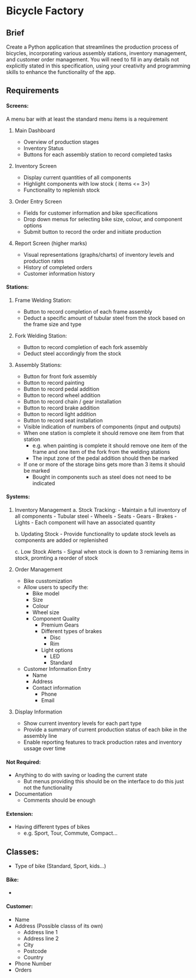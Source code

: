 # Bicycle Factory

## Brief

Create a Python application that streamlines the production process of bicycles, incorporating various assembly stations, inventory management, and customer order management. You will need to fill in any details not explicitly stated in this specification, using your creativity and programming skills to enhance the functionality of the app.

## Requirements

#### Screens:

A menu bar with at least the standard menu items is a requirement

1. Main Dashboard
    - Overview of production stages
    - Inventory Status
    - Buttons for each assembly station to record completed tasks

2. Inventory Screen
    - Display current quantities of all components
    - Highlight components with low stock ( items <= 3>)
    - Functionality to replenish stock

3. Order Entry Screen
    - Fields for customer information and bike specifications
    - Drop down menus for selecting bike size, colour, and component options
    - Submit button to record the order and initiate production

4. Report Screen (higher marks)
    - Visual representations (graphs/charts) of inventory levels and production rates
    - History of completed orders
    - Customer information history


#### Stations:
1. Frame Welding Station:
    - Button to record completion of each frame assembly
    - Deduct a specific amount of tubular steel from the stock based on the frame size and type

2. Fork Welding Station:
    - Button to record completion of each fork assembly
    - Deduct steel accordingly from the stock

3. Assembly Stations:
    - Button for front fork assembly
    - Button to record painting
    - Button to record pedal addition
    - Button to record wheel addition
    - Button to record chain / gear installation
    - Button to record brake addition
    - Button to record light addition
    - Button to record seat installation
    - Visible indication of numbers of components (input and outputs)
    - When one station is complete it should remove one item from that station
        - e.g. when painting is complete it should remove one item of the frame and one item of the fork from the welding stations
        - The input zone of the pedal addition should then be marked
    - If one or more of the storage bins gets more than 3 items it should be marked
        - Bought in components such as steel does not need to be indicated


#### Systems:

1. Inventory Management
    a. Stock Tracking:
        - Maintain a full inventory of all components
            - Tubular steel
            - Wheels
            - Seats
            - Gears
            - Brakes
            - Lights
        - Each component will have an associated quantity
    
    b. Updating Stock
        - Provide functionality to update stock levels as components are added or replenished

    c. Low Stock Alerts
        - Signal when stock is down to 3 remianing items in stock, promting a reorder of stock

2. Order Management
    - Bike cusstomization
    - Allow users to specify the:
        - Bike model
        - Size
        - Colour
        - Wheel size
        - Component Quality
            - Premium Gears
            - Different types of brakes
                - Disc
                - Rim
            - Light options
                - LED
                - Standard
    - Customer Information Entry
        - Name
        - Address
        - Contact information
            - Phone
            - Email

3. Display Information
    - Show current inventory levels for each part type
    - Provide a summary of current production status of each bike in the assembly line
    - Enable reporting features to track production rates and inventory ussage over time


#### Not Required:

- Anything to do with saving or loading the current state
    - But menus providing this should be on the interface to do this just not the functionality
- Documentation
    - Comments should be enough

#### Extension:

- Having different types of bikes
    - e.g. Sport, Tour, Commute, Compact...


## Classes:
- Type of bike (Standard, Sport, kids...)
#### Bike:
- 


#### Customer:
- Name
- Address (Possible classs of its own)
    - Address line 1
    - Address line 2
    - City
    - Postcode
    - Country
- Phone Number
- Orders